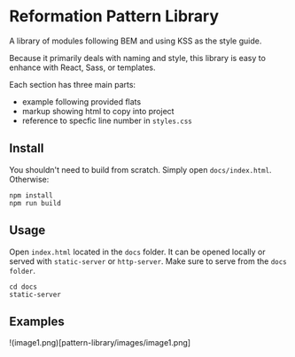 # Reformation Pattern Library

A library of modules following BEM and using KSS as the style guide.

Because it primarily deals with naming and style, this library is easy
to enhance with React, Sass, or templates.

Each section has three main parts:

- example following provided flats
- markup showing html to copy into project
- reference to specfic line number in `styles.css`


## Install

You shouldn't need to build from scratch. Simply open `docs/index.html`. Otherwise:

```node
npm install
npm run build
```


## Usage

Open `index.html` located in the `docs` folder. It can be opened locally or served with `static-server` or `http-server`.
Make sure to serve from the `docs folder`.

```node
cd docs
static-server
```

## Examples
!(image1.png)[pattern-library/images/image1.png]
